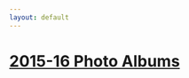 ```yaml
---
layout: default
---
```

# [2015-16 Photo Albums](https://www.facebook.com/PillarsAcademy/photos_stream)
